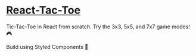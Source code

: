 # [React-Tac-Toe](https://tic-tac-toe.trevorleeman.com)

Tic-Tac-Toe in React from scratch. Try the 3x3, 5x5, and 7x7 game modes! 🎮

Build using Styled Components 🎨
